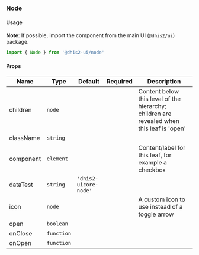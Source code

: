 ### Node

#### Usage

**Note**: If possible, import the component from the main UI (`@dhis2/ui`) package.

```js
import { Node } from '@dhis2-ui/node'
```

#### Props

| Name      | Type       | Default               | Required | Description                                                                               |
| --------- | ---------- | --------------------- | -------- | ----------------------------------------------------------------------------------------- |
| children  | `node`     |                       |          | Content below this level of the hierarchy; children are revealed when this leaf is 'open' |
| className | `string`   |                       |          |                                                                                           |
| component | `element`  |                       |          | Content/label for this leaf, for example a checkbox                                       |
| dataTest  | `string`   | `'dhis2-uicore-node'` |          |                                                                                           |
| icon      | `node`     |                       |          | A custom icon to use instead of a toggle arrow                                            |
| open      | `boolean`  |                       |          |                                                                                           |
| onClose   | `function` |                       |          |                                                                                           |
| onOpen    | `function` |                       |          |                                                                                           |
